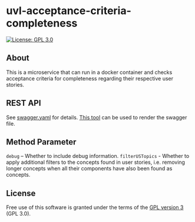 # uvl-acceptance-criteria-completeness

[![License: GPL 3.0](https://img.shields.io/badge/License-GPL%203.0-blue.svg)](https://www.gnu.org/licenses/gpl-3.0.de.html)
## About

This is a microservice that can run in a docker container and checks acceptance criteria for completeness regarding their respective user stories.

## REST API

See [swagger.yaml](../master/swagger.yaml) for details. [This tool](https://editor.swagger.io/?url=https://raw.githubusercontent.com/feeduvl/uvl-acceptance-criteria/main/swagger.yaml) can be used to render the swagger file.

## Method Parameter

`debug` – Whether to include debug information.
`filterUSTopics` - Whether to apply additional filters to the concepts found in user stories, i.e. removing longer concepts when all their components have also been found as concepts.

## License
Free use of this software is granted under the terms of the [GPL version 3](https://www.gnu.org/licenses/gpl-3.0.de.html) (GPL 3.0).
